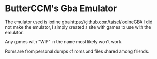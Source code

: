 # ButterCCM's Gba Emulator

The emulator used is iodine gba https://github.com/taisel/IodineGBA I did not make the emulator, I simply created a site with games to use with the emulator.

Any games with "WIP" in the name most likely won't work.

Roms are from personal dumps of roms and files shared among friends.
